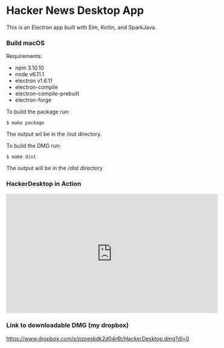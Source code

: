 # Hacker News Desktop App

This is an Electron app built with Elm, Kotlin, and SparkJava.

### Build macOS

Requirements:
 - npm 3.10.10
 - node v6.11.1
 - electron v1.6.11
 - electron-compile
 - electron-compile-prebuilt
 - electron-forge

To build the package run:

```
$ make package
```

The output wil be in the /out directory.

To build the DMG run:

```
$ make dist
```

The output will be in the /dist directory


### HackerDesktop in Action

<iframe width="560" height="315" src="https://www.youtube.com/embed/oQSy3SlsaHI?ecver=1" frameborder="0" allowfullscreen></iframe>


### Link to downloadable DMG (my dropbox)
https://www.dropbox.com/s/pzoeskdk2d04r6t/HackerDesktop.dmg?dl=0